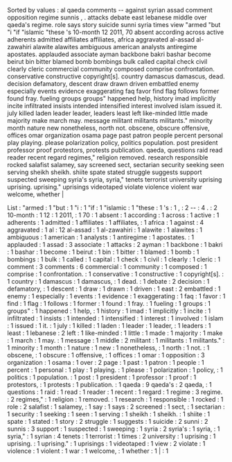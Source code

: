 Sorted by values :
al qaeda comments -- against syrian assad comment opposition regime sunnis , . attacks debate east lebanese middle over qaeda's regime. role says story suicide sunni syria times view "armed "but "i "if "islamic "these 's 10-month 12 2011, 70 absent according across active adherents admitted affiliates affiliates, africa aggravated al-assad al-zawahiri alawite alawites ambiguous american analysts antiregime apostates. applauded associate ayman backbone bakri bashar become beirut bin bitter blamed bomb bombings bulk called capital check civil clearly cleric commercial community composed comprise confrontation. conservative constructive copyright[s]. country damascus damascus, dead. decision defamatory, descent draw drawn driven embattled enemy especially events evidence exaggerating faq favor find flag follows former found fray. fueling groups groups" happened help, history imad implicitly incite infiltrated insists intended intensified interest involved islam issued it. july killed laden leader leader, leaders least left like-minded little made majority make march may. message militant militants militants." minority month nature new nonetheless, north not. obscene, obscure offensive, offices omar organization osama page past patron people percent personal play playing. please polarization policy, politics population. post president professor proof protestors, protests publication. qaeda, questions raid read reader recent regard regimes," religion removed. research responsible rocked salafist salamey, say screened sect, sectarian security seeking seen serving sheikh sheikh. shiite spate stated struggle suggests support suspected sweeping syria's syria, syria," tenets terrorist university uprising uprising. uprising." uprisings videotaped violate violence violent war welcome, whether | 

List :
"armed : 1
"but : 1
"i : 1
"if : 1
"islamic : 1
"these : 1
's : 1
, : 2
-- : 4
. : 2
10-month : 1
12 : 1
2011, : 1
70 : 1
absent : 1
according : 1
across : 1
active : 1
adherents : 1
admitted : 1
affiliates : 1
affiliates, : 1
africa : 1
against : 4
aggravated : 1
al : 12
al-assad : 1
al-zawahiri : 1
alawite : 1
alawites : 1
ambiguous : 1
american : 1
analysts : 1
antiregime : 1
apostates. : 1
applauded : 1
assad : 3
associate : 1
attacks : 2
ayman : 1
backbone : 1
bakri : 1
bashar : 1
become : 1
beirut : 1
bin : 1
bitter : 1
blamed : 1
bomb : 1
bombings : 1
bulk : 1
called : 1
capital : 1
check : 1
civil : 1
clearly : 1
cleric : 1
comment : 3
comments : 6
commercial : 1
community : 1
composed : 1
comprise : 1
confrontation. : 1
conservative : 1
constructive : 1
copyright[s]. : 1
country : 1
damascus : 1
damascus, : 1
dead. : 1
debate : 2
decision : 1
defamatory, : 1
descent : 1
draw : 1
drawn : 1
driven : 1
east : 2
embattled : 1
enemy : 1
especially : 1
events : 1
evidence : 1
exaggerating : 1
faq : 1
favor : 1
find : 1
flag : 1
follows : 1
former : 1
found : 1
fray. : 1
fueling : 1
groups : 1
groups" : 1
happened : 1
help, : 1
history : 1
imad : 1
implicitly : 1
incite : 1
infiltrated : 1
insists : 1
intended : 1
intensified : 1
interest : 1
involved : 1
islam : 1
issued : 1
it. : 1
july : 1
killed : 1
laden : 1
leader : 1
leader, : 1
leaders : 1
least : 1
lebanese : 2
left : 1
like-minded : 1
little : 1
made : 1
majority : 1
make : 1
march : 1
may. : 1
message : 1
middle : 2
militant : 1
militants : 1
militants." : 1
minority : 1
month : 1
nature : 1
new : 1
nonetheless, : 1
north : 1
not. : 1
obscene, : 1
obscure : 1
offensive, : 1
offices : 1
omar : 1
opposition : 3
organization : 1
osama : 1
over : 2
page : 1
past : 1
patron : 1
people : 1
percent : 1
personal : 1
play : 1
playing. : 1
please : 1
polarization : 1
policy, : 1
politics : 1
population. : 1
post : 1
president : 1
professor : 1
proof : 1
protestors, : 1
protests : 1
publication. : 1
qaeda : 9
qaeda's : 2
qaeda, : 1
questions : 1
raid : 1
read : 1
reader : 1
recent : 1
regard : 1
regime : 3
regime. : 2
regimes," : 1
religion : 1
removed. : 1
research : 1
responsible : 1
rocked : 1
role : 2
salafist : 1
salamey, : 1
say : 1
says : 2
screened : 1
sect, : 1
sectarian : 1
security : 1
seeking : 1
seen : 1
serving : 1
sheikh : 1
sheikh. : 1
shiite : 1
spate : 1
stated : 1
story : 2
struggle : 1
suggests : 1
suicide : 2
sunni : 2
sunnis : 3
support : 1
suspected : 1
sweeping : 1
syria : 2
syria's : 1
syria, : 1
syria," : 1
syrian : 4
tenets : 1
terrorist : 1
times : 2
university : 1
uprising : 1
uprising. : 1
uprising." : 1
uprisings : 1
videotaped : 1
view : 2
violate : 1
violence : 1
violent : 1
war : 1
welcome, : 1
whether : 1
| : 1
